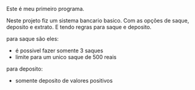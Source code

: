 Este é meu primeiro programa.

Neste projeto fiz um sistema bancario basico.
Com as opções de saque, deposito e extrato.
E tendo regras para saque e deposito.

para saque são eles:
 - é possivel fazer somente 3 saques
 - limite para um unico saque de 500 reais

para deposito:
  - somente deposito de valores positivos
